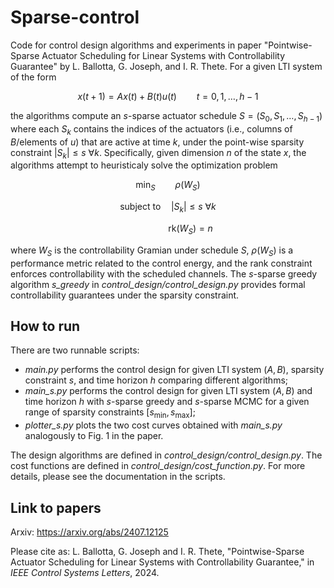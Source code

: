 # Sparse-control
Code for control design algorithms and experiments in paper "Pointwise-Sparse Actuator Scheduling for Linear Systems with Controllability Guarantee" by L. Ballotta, G. Joseph, and I. R. Thete.
For a given LTI system of the form

$$ x(t+1) = Ax(t) + B(t)u(t) \qquad t = 0,1,\dots, h-1$$

the algorithms compute an $s$-sparse actuator schedule $S = (S_0, S_1, \dots, S_{h-1})$ where each $S_k$ contains the indices of the actuators (i.e., columns of $B$/elements of $u$) that are active at time $k$, under the point-wise sparsity constraint $|S_k| \le s \ \forall k$.
Specifically, given dimension $n$ of the state $x$, the algorithms attempt to heuristicaly solve the optimization problem

$$ \min_S \qquad \rho(W_S)$$

$$ \mbox{subject to} \quad |S_k| \le s \ \forall k $$

$$ \hspace{2cm}      \mathrm{rk}(W_S) = n$$

where $W_S$ is the controllability Gramian under schedule $S$, $\rho(W_S)$ is a performance metric related to the control energy, and the rank constraint enforces controllability with the scheduled channels.
The $s$-sparse greedy algorithm _s_greedy_ in _control_design/control_design.py_ provides formal controllability guarantees under the sparsity constraint.

## How to run
There are two runnable scripts:
- _main.py_ performs the control design for given LTI system ($A,B$), sparsity constraint $s$, and time horizon $h$ comparing different algorithms;
- _main_s.py_ performs the control design for given LTI system ($A,B$) and time horizon $h$ with $s$-sparse greedy and $s$-sparse MCMC for a given range of sparsity constraints $[s_\text{min},s_\text{max}]$;
- _plotter_s.py_ plots the two cost curves obtained with _main_s.py_ analogously to Fig. 1 in the paper.

The design algorithms are defined in _control_design/control_design.py_.
The cost functions are defined in _control_design/cost_function.py_.
For more details, please see the documentation in the scripts.

## Link to papers
Arxiv: https://arxiv.org/abs/2407.12125

Please cite as: L. Ballotta, G. Joseph and I. R. Thete, "Pointwise-Sparse Actuator Scheduling for Linear Systems with Controllability Guarantee," in _IEEE Control Systems Letters_, 2024.
